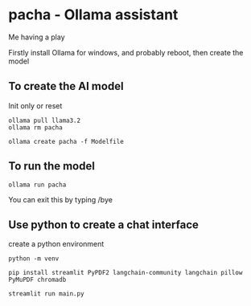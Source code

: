 # pacha - Ollama assistant

Me having a play

Firstly install Ollama for windows, and probably reboot, then create the model

## To create the AI model

Init only or reset

```console
ollama pull llama3.2
ollama rm pacha
```

```console
ollama create pacha -f Modelfile
```

## To run the model

```console
ollama run pacha
```

You can exit this by typing /bye

## Use python to create a chat interface

create a python environment

```console
python -m venv
````

```console
pip install streamlit PyPDF2 langchain-community langchain pillow PyMuPDF chromadb

streamlit run main.py
```
